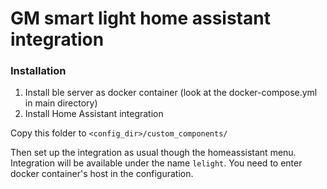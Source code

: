 # GM smart light home assistant integration

### Installation

1. Install ble server as docker container (look at the docker-compose.yml in main directory)
2. Install Home Assistant integration

Copy this folder to `<config_dir>/custom_components/`

Then set up the integration as usual though the homeassistant menu. Integration will be available under the
name `lelight`. You need to enter docker container's host in the configuration.



